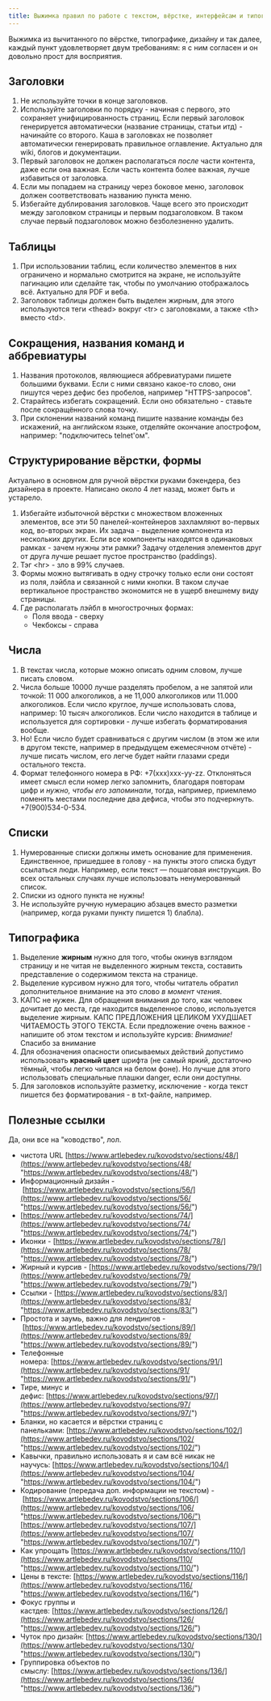 ```yaml
---
title: Выжимка правил по работе с текстом, вёрстке, интерфейсам и типографике
---
```


Выжимка из вычитанного по вёрстке, типографике, дизайну и так далее, каждый пункт удовлетворяет двум требованиям: я с ним согласен и он довольно прост для восприятия.

## Заголовки

1. Не используйте точки в конце заголовков.
2. Используйте заголовки по порядку - начиная с первого, это сохраняет унифицированность страниц. Если первый заголовок генерируется автоматически (название страницы, статьи итд) - начинайте со второго. Каша в заголовках не позволяет автоматически генерировать правильное оглавление. Актуально для wiki, блогов и документации.
3. Первый заголовок не должен располагаться _после_ части контента, даже если она важная. Если часть контента более важная, лучше избавиться от заголовка.
4. Если мы попадаем на страницу через боковое меню, заголовок должен соответствовать названию пункта меню.
5. Избегайте дублирования заголовков. Чаще всего это происходит между заголовком страницы и первым подзаголовком. В таком случае первый подзаголовок можно безболезненно удалить.

## Таблицы

1. При использовании таблиц, если количество элементов в них ограничено и нормально смотрится на экране, не используйте пагинацию или сделайте так, чтобы по умолчанию отображалось всё. Актуально для PDF и веба.
2. Заголовок таблицы должен быть выделен жирным, для этого используются теги \<thead> вокруг \<tr> с заголовками, а также \<th> вместо \<td>.

## Сокращения, названия команд и аббревиатуры

1. Названия протоколов, являющиеся аббревиатурами пишете большими буквами. Если с ними связано какое-то слово, они пишутся через дефис без пробелов, например "HTTPS-запросов".
2. Старайтесь избегать сокращений. Если оно обязательно - ставьте после сокращённого слова точку.
3. При склонении названий команд пишите название команды без искажений, на английском языке, отделяйте окончание апострофом, например: "подключитесь telnet'ом".

## Структурирование вёрстки, формы

Актуально в основном для ручной вёрстки руками бэкендера, без дизайнера в проекте. Написано около 4 лет назад, может быть и устарело.

1. Избегайте избыточной вёрстки с множеством вложенных элементов, все эти 50 панелей-контейнеров захламляют во-первых код, во-вторых экран. Их задача - выделение компонента из нескольких других. Если все компоненты находятся в одинаковых рамках - зачем нужны эти рамки? Задачу отделения элементов друг от друга лучше решает пустое пространство (paddings).
2. Тэг \<hr> - зло в 99% случаев.
3. Формы можно вытягивать в одну строчку только если они состоят из поля, лэйбла и связанной с ними кнопки. В таком случае вертикальное пространство экономится не в ущерб внешнему виду страницы.
4. Где располагать лэйбл в многострочных формах:
    * Поля ввода - сверху
    * Чекбоксы - справа

## Числа

1. В текстах числа, которые можно описать одним словом, лучше писать словом.
2. Числа больше 10000 лучше разделять пробелом, а не запятой или точкой: 11 000 алкоголиков, а не 11,000 алкоголиков или 11.000 алкоголиков. Если число круглое, лучше использовать слова, например: 10 тысяч алкоголиков. Если число находится в таблице и используется для сортировки - лучше избегать форматирования вообще.
3. Но! Если число будет сравниваться с другим числом (в этом же или в другом тексте, например в предыдущем ежемесячном отчёте) - лучше писать числом, его легче будет найти глазами среди остального текста.
4. Формат телефонного номера в РФ: +7(xxx)xxx-yy-zz. Отклоняться имеет смысл если номер легко запомнить, благодаря повторам цифр и _нужно, чтобы его запоминали_, тогда, например, приемлемо поменять местами последние два дефиса, чтобы это подчеркнуть. +7(900)534-0-534.

## Списки

1. Нумерованные списки должны иметь основание для применения. Единственное, пришедшее в голову - на пункты этого списка будут ссылаться люди. Например, если текст — пошаговая инструкция. Во всех остальных случаях лучше использовать ненумерованный список.
2. Списки из одного пункта не нужны!
3. Не используйте ручную нумерацию абзацев вместо разметки (например, когда руками пункту пишется 1) блабла).

## Типографика

1. Выделение **жирным** нужно для того, чтобы окинув взглядом страницу и не читая не выделенного жирным текста, составить представление о содержимом текста на странице.
2. Выделение курсивом нужно для того, чтобы читатель обратил дополнительное внимание на это слово _в момент чтения_.
3. КАПС не нужен. Для обращения внимания до того, как человек дочитает до места, где находится выделенное слово, используется выделение жирным. КАПС ПРЕДЛОЖЕНИЯ ЦЕЛИКОМ УХУДШАЕТ ЧИТАЕМОСТЬ ЭТОГО ТЕКСТА. Если предложение очень важное - напишите об этом текстом и используйте курсив: *Внимание!* Спасибо за внимание
4. Для обозначения опасности описываемых действий допустимо использовать <span>**красный цвет**</span> шрифта (не самый яркий, достаточно тёмный, чтобы легко читался на белом фоне). Но лучше для этого использовать специальные плашки danger, если они доступны.
5. Для заголовков используйте разметку, исключение - когда текст пишется без форматирования - в txt-файле, например.

## Полезные ссылки

Да, они все на "ководство", лол.

* чистота URL [https://www.artlebedev.ru/kovodstvo/sections/48/](https://www.artlebedev.ru/kovodstvo/sections/48/ "https://www.artlebedev.ru/kovodstvo/sections/48/")
* Информационный дизайн - [https://www.artlebedev.ru/kovodstvo/sections/56/](https://www.artlebedev.ru/kovodstvo/sections/56/ "https://www.artlebedev.ru/kovodstvo/sections/56/")
* [https://www.artlebedev.ru/kovodstvo/sections/74/](https://www.artlebedev.ru/kovodstvo/sections/74/ "https://www.artlebedev.ru/kovodstvo/sections/74/")
* Иконки - [https://www.artlebedev.ru/kovodstvo/sections/78/](https://www.artlebedev.ru/kovodstvo/sections/78/ "https://www.artlebedev.ru/kovodstvo/sections/78/")
* Жирный и курсив - [https://www.artlebedev.ru/kovodstvo/sections/79/](https://www.artlebedev.ru/kovodstvo/sections/79/ "https://www.artlebedev.ru/kovodstvo/sections/79/")
* Ссылки - [https://www.artlebedev.ru/kovodstvo/sections/83/](https://www.artlebedev.ru/kovodstvo/sections/83/ "https://www.artlebedev.ru/kovodstvo/sections/83/")
* Простота и заумь, важно для лендингов - [https://www.artlebedev.ru/kovodstvo/sections/89/](https://www.artlebedev.ru/kovodstvo/sections/89/ "https://www.artlebedev.ru/kovodstvo/sections/89/")
* Телефонные номера: [https://www.artlebedev.ru/kovodstvo/sections/91/](https://www.artlebedev.ru/kovodstvo/sections/91/ "https://www.artlebedev.ru/kovodstvo/sections/91/")
* Тире, минус и дефис: [https://www.artlebedev.ru/kovodstvo/sections/97/](https://www.artlebedev.ru/kovodstvo/sections/97/ "https://www.artlebedev.ru/kovodstvo/sections/97/")
* Бланки, но касается и вёрстки страниц с панельками: [https://www.artlebedev.ru/kovodstvo/sections/102/](https://www.artlebedev.ru/kovodstvo/sections/102/ "https://www.artlebedev.ru/kovodstvo/sections/102/")
* Кавычки, правильно использовать я и сам всё никак не научусь: [https://www.artlebedev.ru/kovodstvo/sections/104/](https://www.artlebedev.ru/kovodstvo/sections/104/ "https://www.artlebedev.ru/kovodstvo/sections/104/")
* Кодирование (передача доп. информации не текстом) - [https://www.artlebedev.ru/kovodstvo/sections/106/](https://www.artlebedev.ru/kovodstvo/sections/106/ "https://www.artlebedev.ru/kovodstvo/sections/106/")[https://www.artlebedev.ru/kovodstvo/sections/107/](https://www.artlebedev.ru/kovodstvo/sections/107/ "https://www.artlebedev.ru/kovodstvo/sections/107/")
* Как упрощать [https://www.artlebedev.ru/kovodstvo/sections/110/](https://www.artlebedev.ru/kovodstvo/sections/110/ "https://www.artlebedev.ru/kovodstvo/sections/110/")
* Цены в тексте: [https://www.artlebedev.ru/kovodstvo/sections/116/](https://www.artlebedev.ru/kovodstvo/sections/116/ "https://www.artlebedev.ru/kovodstvo/sections/116/")
* Фокус группы и кастдев: [https://www.artlebedev.ru/kovodstvo/sections/126/](https://www.artlebedev.ru/kovodstvo/sections/126/ "https://www.artlebedev.ru/kovodstvo/sections/126/")
* Чуток про дизайн: [https://www.artlebedev.ru/kovodstvo/sections/130/](https://www.artlebedev.ru/kovodstvo/sections/130/ "https://www.artlebedev.ru/kovodstvo/sections/130/")
* Группировка объектов по смыслу: [https://www.artlebedev.ru/kovodstvo/sections/136/](https://www.artlebedev.ru/kovodstvo/sections/136/ "https://www.artlebedev.ru/kovodstvo/sections/136/")

